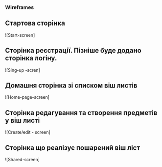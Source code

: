 ### Wireframes


## Стартова сторінка
![Start-screen]

## Сторінка реєстрації. Пізніше буде додано сторінка логіну. 
![Sing-up -scren]

## Домашня сторінка зі списком віш листів
![Home-page-screen]

## Сторінка редагування та створення предметів у віш листі
![Create/edit - screen]

## Сторінка що реалізує пошарений віш ліст
![Shared-screen]
